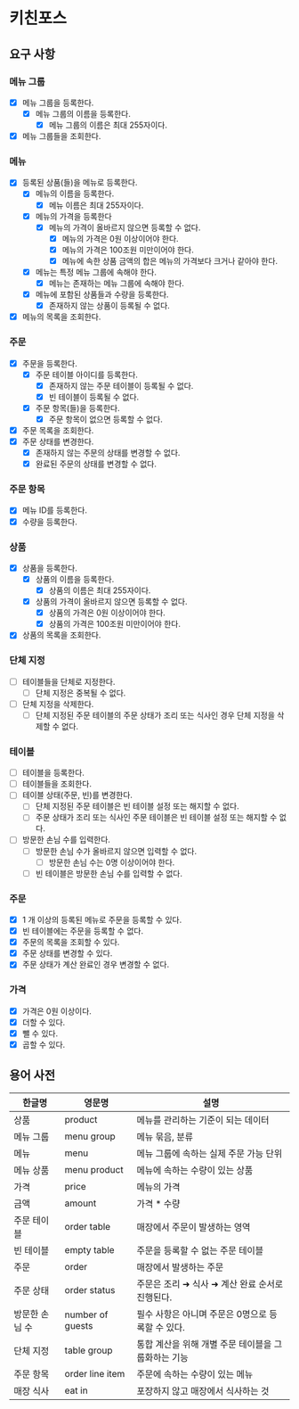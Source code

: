 # 키친포스

## 요구 사항

### 메뉴 그룹

- [x] 메뉴 그룹을 등록한다.
  - [x] 메뉴 그룹의 이름을 등록한다.
    - [x] 메뉴 그룹의 이름은 최대 255자이다.
- [x] 메뉴 그룹들을 조회한다.

### 메뉴

- [x] 등록된 상품(들)을 메뉴로 등록한다.
  - [x] 메뉴의 이름을 등록한다.
    - [x] 메뉴 이름은 최대 255자이다.
  - [x] 메뉴의 가격을 등록한다
    - [x] 메뉴의 가격이 올바르지 않으면 등록할 수 없다.
      - [x] 메뉴의 가격은 0원 이상이어야 한다.
      - [x] 메뉴의 가격은 100조원 미만이어야 한다.
      - [x] 메뉴에 속한 상품 금액의 합은 메뉴의 가격보다 크거나 같아야 한다.
  - [x] 메뉴는 특정 메뉴 그룹에 속해야 한다.
    - [x] 메뉴는 존재하는 메뉴 그룹에 속해야 한다.
  - [x] 메뉴에 포함된 상품들과 수량을 등록한다.
    - [x] 존재하지 않는 상품이 등록될 수 없다.
- [x] 메뉴의 목록을 조회한다.

### 주문

- [x] 주문을 등록한다.
  - [x] 주문 테이블 아이디를 등록한다.
    - [x] 존재하지 않는 주문 테이블이 등록될 수 없다.
    - [x] 빈 테이블이 등록될 수 없다.
  - [x] 주문 항목(들)을 등록한다.
    - [x] 주문 항목이 없으면 등록할 수 없다.
- [x] 주문 목록을 조회한다.
- [x] 주문 상태를 변경한다.
  - [x] 존재하지 않는 주문의 상태를 변경할 수 없다.
  - [x] 완료된 주문의 상태를 변경할 수 없다.

### 주문 항목
- [x] 메뉴 ID를 등록한다.
- [x] 수량을 등록한다.

### 상품

- [x] 상품을 등록한다.
  - [x] 상품의 이름을 등록한다.
    - [x] 상품의 이름은 최대 255자이다.
  - [x] 상품의 가격이 올바르지 않으면 등록할 수 없다.
    - [x] 상품의 가격은 0원 이상이어야 한다.
    - [x] 상품의 가격은 100조원 미만이어야 한다.
- [x] 상품의 목록을 조회한다.

### 단체 지정

- [ ] 테이블들을 단체로 지정한다.
  - [ ] 단체 지정은 중복될 수 없다.
- [ ] 단체 지정을 삭제한다.
  - [ ] 단체 지정된 주문 테이블의 주문 상태가 조리 또는 식사인 경우 단체 지정을 삭제할 수 없다.

### 테이블

- [ ] 테이블을 등록한다.
- [ ] 테이블들을 조회한다.
- [ ] 테이블 상태(주문, 빈)를 변경한다.
  - [ ] 단체 지정된 주문 테이블은 빈 테이블 설정 또는 해지할 수 없다.
  - [ ] 주문 상태가 조리 또는 식사인 주문 테이블은 빈 테이블 설정 또는 해지할 수 없다.
- [ ] 방문한 손님 수를 입력한다.
  - [ ] 방문한 손님 수가 올바르지 않으면 입력할 수 없다.
      - [ ] 방문한 손님 수는 0명 이상이어야 한다.
  - [ ] 빈 테이블은 방문한 손님 수를 입력할 수 없다.

### 주문

- [x] 1 개 이상의 등록된 메뉴로 주문을 등록할 수 있다.
- [x] 빈 테이블에는 주문을 등록할 수 없다.
- [x] 주문의 목록을 조회할 수 있다.
- [x] 주문 상태를 변경할 수 있다.
- [x] 주문 상태가 계산 완료인 경우 변경할 수 없다.

### 가격
- [X] 가격은 0원 이상이다.
- [X] 더할 수 있다.
- [X] 뺄 수 있다.
- [X] 곱할 수 있다.

## 용어 사전

| 한글명      | 영문명              | 설명                            |
|----------|------------------|-------------------------------|
| 상품       | product          | 메뉴를 관리하는 기준이 되는 데이터           |
| 메뉴 그룹    | menu group       | 메뉴 묶음, 분류                     |
| 메뉴       | menu             | 메뉴 그룹에 속하는 실제 주문 가능 단위        |
| 메뉴 상품    | menu product     | 메뉴에 속하는 수량이 있는 상품             |
| 가격       | price            | 메뉴의 가격                        |
| 금액       | amount           | 가격 * 수량                       |
| 주문 테이블   | order table      | 매장에서 주문이 발생하는 영역              |
| 빈 테이블    | empty table      | 주문을 등록할 수 없는 주문 테이블           |
| 주문       | order            | 매장에서 발생하는 주문                  |
| 주문 상태    | order status     | 주문은 조리 ➜ 식사 ➜ 계산 완료 순서로 진행된다. |
| 방문한 손님 수 | number of guests | 필수 사항은 아니며 주문은 0명으로 등록할 수 있다. |
| 단체 지정    | table group      | 통합 계산을 위해 개별 주문 테이블을 그룹화하는 기능 |
| 주문 항목    | order line item  | 주문에 속하는 수량이 있는 메뉴             |
| 매장 식사    | eat in           | 포장하지 않고 매장에서 식사하는 것           |
